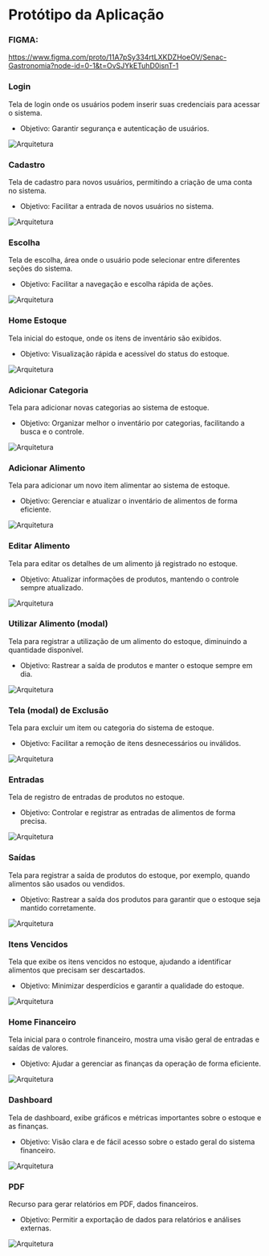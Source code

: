 # Protótipo da Aplicação

### FIGMA:
https://www.figma.com/proto/11A7pSy334rtLXKDZHoeOV/Senac-Gastronomia?node-id=0-1&t=OvSJYkETuhD0isnT-1

### Login
Tela de login onde os usuários podem inserir suas credenciais para acessar o sistema.
- Objetivo: Garantir segurança e autenticação de usuários.

![Arquitetura](img/Login.png)

### Cadastro
Tela de cadastro para novos usuários, permitindo a criação de uma conta no sistema.
- Objetivo: Facilitar a entrada de novos usuários no sistema.

![Arquitetura](img/Cadastro.png)

### Escolha
Tela de escolha, área onde o usuário pode selecionar entre diferentes seções do sistema.
- Objetivo: Facilitar a navegação e escolha rápida de ações.

![Arquitetura](img/Escolha.png)

### Home Estoque
Tela inicial do estoque, onde os itens de inventário são exibidos.
- Objetivo: Visualização rápida e acessível do status do estoque.

![Arquitetura](img/Home_Estoque.png)

### Adicionar Categoria
Tela para adicionar novas categorias ao sistema de estoque.
- Objetivo: Organizar melhor o inventário por categorias, facilitando a busca e o controle.

![Arquitetura](img/Add_Categoria.png)

### Adicionar Alimento
Tela para adicionar um novo item alimentar ao sistema de estoque.
- Objetivo: Gerenciar e atualizar o inventário de alimentos de forma eficiente.

![Arquitetura](img/Add_Alimento.png)

### Editar Alimento
Tela para editar os detalhes de um alimento já registrado no estoque.
- Objetivo: Atualizar informações de produtos, mantendo o controle sempre atualizado.

![Arquitetura](img/Editar_Alimento.png)

### Utilizar Alimento (modal)
Tela para registrar a utilização de um alimento do estoque, diminuindo a quantidade disponível.
- Objetivo: Rastrear a saída de produtos e manter o estoque sempre em dia.

![Arquitetura](img/Utilizar_Alimento.png)

### Tela (modal) de Exclusão
Tela para excluir um item ou categoria do sistema de estoque.
- Objetivo: Facilitar a remoção de itens desnecessários ou inválidos.


![Arquitetura](img/Tela_Exclusão.png)

### Entradas
Tela de registro de entradas de produtos no estoque.
- Objetivo: Controlar e registrar as entradas de alimentos de forma precisa.

![Arquitetura](img/Entradas.png)

### Saídas
Tela para registrar a saída de produtos do estoque, por exemplo, quando alimentos são usados ou vendidos.
- Objetivo: Rastrear a saída dos produtos para garantir que o estoque seja mantido corretamente.

![Arquitetura](img/Saidas.png)

### Itens Vencidos
Tela que exibe os itens vencidos no estoque, ajudando a identificar alimentos que precisam ser descartados.
- Objetivo: Minimizar desperdícios e garantir a qualidade do estoque.

![Arquitetura](img/Itens_Vencidos.png)

### Home Financeiro
Tela inicial para o controle financeiro, mostra uma visão geral de entradas e saídas de valores.
- Objetivo: Ajudar a gerenciar as finanças da operação de forma eficiente.

![Arquitetura](img/Home_Financeiro.png)

### Dashboard
Tela de dashboard, exibe gráficos e métricas importantes sobre o estoque e as finanças.
- Objetivo: Visão clara e de fácil acesso sobre o estado geral do sistema financeiro.

![Arquitetura](img/Dashboard.png)

### PDF
Recurso para gerar relatórios em PDF, dados financeiros.
- Objetivo: Permitir a exportação de dados para relatórios e análises externas.

![Arquitetura](img/pdf.png)


